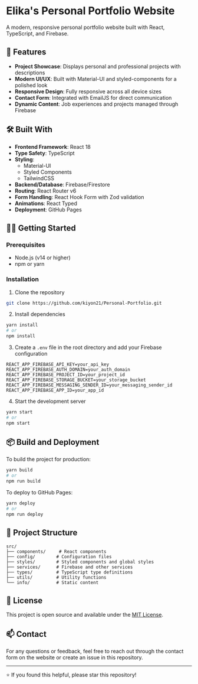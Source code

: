 # Elika's Personal Portfolio Website

A modern, responsive personal portfolio website built with React, TypeScript, and Firebase. 

## 🚀 Features

- **Project Showcase**: Displays personal and professional projects with descriptions 
- **Modern UI/UX**: Built with Material-UI and styled-components for a polished look
- **Responsive Design**: Fully responsive across all device sizes
- **Contact Form**: Integrated with EmailJS for direct communication
- **Dynamic Content**: Job experiences and projects managed through Firebase

## 🛠️ Built With

- **Frontend Framework**: React 18
- **Type Safety**: TypeScript
- **Styling**: 
  - Material-UI
  - Styled Components
  - TailwindCSS
- **Backend/Database**: Firebase/Firestore
- **Routing**: React Router v6
- **Form Handling**: React Hook Form with Zod validation
- **Animations**: React Typed
- **Deployment**: GitHub Pages

## 🏃‍♂️ Getting Started

### Prerequisites

- Node.js (v14 or higher)
- npm or yarn

### Installation

1. Clone the repository
```bash
git clone https://github.com/kiyon21/Personal-Portfolio.git
```

2. Install dependencies
```bash
yarn install
# or
npm install
```

3. Create a `.env` file in the root directory and add your Firebase configuration
```env
REACT_APP_FIREBASE_API_KEY=your_api_key
REACT_APP_FIREBASE_AUTH_DOMAIN=your_auth_domain
REACT_APP_FIREBASE_PROJECT_ID=your_project_id
REACT_APP_FIREBASE_STORAGE_BUCKET=your_storage_bucket
REACT_APP_FIREBASE_MESSAGING_SENDER_ID=your_messaging_sender_id
REACT_APP_FIREBASE_APP_ID=your_app_id
```

4. Start the development server
```bash
yarn start
# or
npm start
```

## 📦 Build and Deployment

To build the project for production:

```bash
yarn build
# or
npm run build
```

To deploy to GitHub Pages:

```bash
yarn deploy
# or
npm run deploy
```

## 🔧 Project Structure

```
src/
├── components/     # React components
├── config/        # Configuration files
├── styles/        # Styled components and global styles
├── services/      # Firebase and other services
├── types/         # TypeScript type definitions
├── utils/         # Utility functions
└── info/          # Static content
```

## 📝 License

This project is open source and available under the [MIT License](LICENSE).

## 📫 Contact

For any questions or feedback, feel free to reach out through the contact form on the website or create an issue in this repository.

---

⭐️ If you found this helpful, please star this repository!

